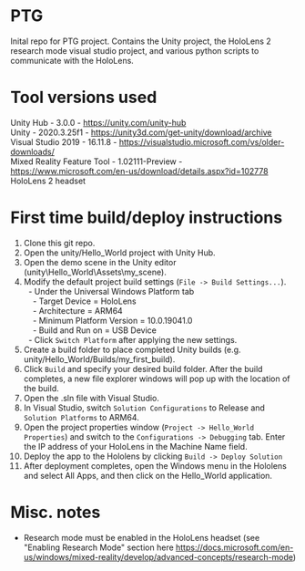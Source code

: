 # PTG

Inital repo for PTG project. Contains the Unity project, the HoloLens 2 research mode visual studio project, and various python scripts to communicate with the HoloLens.

# Tool versions used

Unity Hub - 3.0.0 - https://unity.com/unity-hub  
Unity - 2020.3.25f1 - https://unity3d.com/get-unity/download/archive  
Visual Studio 2019 - 16.11.8 - https://visualstudio.microsoft.com/vs/older-downloads/  
Mixed Reality Feature Tool - 1.02111-Preview - https://www.microsoft.com/en-us/download/details.aspx?id=102778  
HoloLens 2 headset

# First time build/deploy instructions

1) Clone this git repo.  
2) Open the unity/Hello_World project with Unity Hub.
3) Open the demo scene in the Unity editor (unity\Hello_World\Assets\my_scene).
4) Modify the default project build settings (``File -> Build Settings...``).  
&nbsp;&nbsp;- Under the Universal Windows Platform tab  
&nbsp;&nbsp;&nbsp;&nbsp;- Target Device = HoloLens  
&nbsp;&nbsp;&nbsp;&nbsp;- Architecture = ARM64  
&nbsp;&nbsp;&nbsp;&nbsp;- Minimum Platform Version = 10.0.19041.0  
&nbsp;&nbsp;&nbsp;&nbsp;- Build and Run on = USB Device  
&nbsp;&nbsp;- Click ``Switch Platform`` after applying the new settings.  
5) Create a build folder to place completed Unity builds (e.g. unity/Hello_World/Builds/my_first_build).  
6) Click ``Build`` and specify your desired build folder. After the build completes, a new file explorer windows will pop up with the location of the build.  
7) Open the .sln file with Visual Studio.  
8) In Visual Studio, switch ``Solution Configurations`` to Release and ``Solution Platforms`` to ARM64.  
9) Open the project properties window (``Project -> Hello_World Properties``) and switch to the ``Configurations -> Debugging`` tab. Enter the IP address of your HoloLens in the Machine Name field.  
10) Deploy the app to the Hololens by clicking ``Build -> Deploy Solution``
11) After deployment completes, open the Windows menu in the Hololens and select All Apps, and then click on the Hello_World application.

# Misc. notes

- Research mode must be enabled in the HoloLens headset (see "Enabling Research Mode" section here https://docs.microsoft.com/en-us/windows/mixed-reality/develop/advanced-concepts/research-mode)
